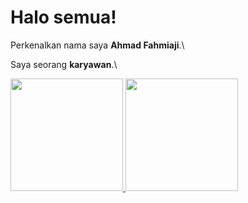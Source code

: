 # Halo semua! 

Perkenalkan nama saya **Ahmad Fahmiaji**.\

Saya seorang **karyawan**.\

<p align="left">
<a href="https://github.com/fahmiaji">
  <img height="180em" src="https://github-readme-stats-eight-theta.vercel.app/api?username=fahmiaji&show_icons=true&theme=algolia&include_all_commits=true&count_private=true"/>
  <img height="180em" src="https://github-readme-stats-eight-theta.vercel.app/api/top-langs/?username=fahmiaji&layout=compact&langs_count=8&theme=algolia"/>
</a>
</p>


